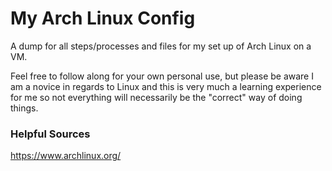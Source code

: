 # My Arch Linux Config
A dump for all steps/processes and files for my set up of Arch Linux on a VM.

Feel free to follow along for your own personal use, but please be aware I am a novice in regards to Linux and this is very much a learning experience for me so not everything will necessarily be the "correct" way of doing things.

### Helpful Sources
https://www.archlinux.org/
